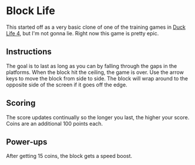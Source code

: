 # Block Life

This started off as a very basic clone of one of the training games in [Duck Life 4](http://www.abcya.com/duck_life_4.htm), but I'm not gonna lie. Right now this game is pretty epic.

## Instructions ##

The goal is to last as long as you can by falling through the gaps in the platforms. When the block hit the ceiling, the game is over. Use the arrow keys to move the block from side to side. The block will wrap around to the opposite side of the screen if it goes off the edge. 

## Scoring ##

The score updates continually so the longer you last, the higher your score. Coins are an additional 100 points each.

## Power-ups ##

After getting 15 coins, the block gets a speed boost.
